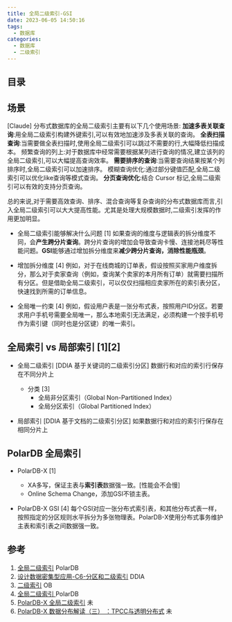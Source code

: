 ```yaml
---
title: 全局二级索引-GSI
date: 2023-06-05 14:50:16
tags:
  - 数据库
categories:
  - 数据库  
  - 二级索引
---
```


<p></p>
<!-- more -->

## 目录
<!-- toc -->

## 场景
[Claude]
分布式数据库的全局二级索引主要有以下几个使用场景:
    **加速多表关联查询**:用全局二级索引构建外键索引,可以有效地加速涉及多表关联的查询。
    **全表扫描查询**:当需要做全表扫描时,使用全局二级索引可以跳过不需要的行,大幅降低扫描成本。
    频繁查询的列上:对于数据库中经常需要根据某列进行查询的情况,建立该列的全局二级索引,可以大幅提高查询效率。
    **需要排序的查询**:当需要查询结果按某个列排序时,全局二级索引可以加速排序。
    模糊查询优化:通过部分键值匹配,全局二级索引可以优化like查询等模式查询。
    **分页查询优化**:结合 Cursor 标记,全局二级索引可以有效的支持分页查询。

总的来说,对于需要高效查询、排序、混合查询等复杂查询的分布式数据库而言,引入全局二级索引可以大大提高性能。尤其是处理大规模数据时,二级索引发挥的作用更加明显。

+ 全局二级索引能够解决什么问题 [1]
如果查询的维度与逻辑表的拆分维度不同，会**产生跨分片查询**。跨分片查询的增加会导致查询卡慢、连接池耗尽等性能问题。**GSI**能够通过增加拆分维度来**减少跨分片查询，消除性能瓶颈**。


+ 增加拆分维度 [4]
  例如，对于在线商城的订单表，假设按照买家用户维度拆分，那么对于卖家查询（例如，查询某个卖家的本月所有订单）就需要扫描所有分区。但是借助全局二级索引，可以仅仅扫描相应卖家所在的索引表分区，快速找到所需的订单信息。

+ 全局唯一约束 [4]
  例如，假设用户表是一张分布式表，按照用户ID分区。若要求用户手机号需要全局唯一，那么本地索引无法满足，必须构建一个按手机号作为索引键（同时也是分区键）的唯一索引。

## 全局索引 vs 局部索引 [1][2]
+ 全局二级索引 [DDIA  基于关键词的二级索引分区]
  数据行和对应的索引行保存在不同分片上
  + 分类 [3]
    - 全局非分区索引（Global Non-Partitioned Index）
    - 全局分区索引（Global Partitioned Index）
  
+ 局部索引  [DDIA  基于文档的二级索引分区] 
  如果数据行和对应的索引行保存在相同分片上

## PolarDB 全局索引
+ PolarDB-X [1]
  - XA多写，保证主表与**索引表**数据强一致。[性能会不会慢]
  - Online Schema Change，添加GSI不锁主表。

+ PolarDB-X GSI [4]
  每个GSI对应一张分布式索引表，和其他分布式表一样，按照指定的分区规则水平拆分为多张物理表。PolarDB-X使用分布式事务维护主表和索引表之间数据强一致。

## 参考
1. [全局二级索引](https://help.aliyun.com/document_detail/182179.html)   PolarDB
2. [设计数据密集型应用-C6-分区和二级索引](https://zhuanlan.zhihu.com/p/384439886)  DDIA
3. [二级索引](https://www.oceanbase.com/docs/enterprise-oceanbase-database-cn-10000000000376130)  OB
4. [全局二级索引 ](https://doc.polardbx.com/features/topics/gsi.html)  PolarDB
100. [PolarDB-X 全局二级索引](https://zhuanlan.zhihu.com/p/572156705) 未
101. [PolarDB-X 数据分布解读（三） ：TPCC与透明分布式](https://zhuanlan.zhihu.com/p/440801781)  未
